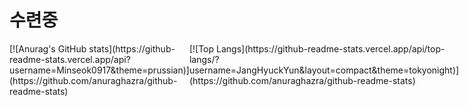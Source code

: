 # 수련중

<div style="display:flex">
  <div>
    [![Anurag's GitHub stats](https://github-readme-stats.vercel.app/api?username=Minseok0917&theme=prussian)](https://github.com/anuraghazra/github-readme-stats) 
  </div>
  <div>
    [![Top Langs](https://github-readme-stats.vercel.app/api/top-langs/?username=JangHyuckYun&layout=compact&theme=tokyonight)](https://github.com/anuraghazra/github-readme-stats) 
  </div>
</div>
  
